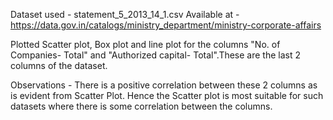 Dataset used - statement_5_2013_14_1.csv
Available at - https://data.gov.in/catalogs/ministry_department/ministry-corporate-affairs

Plotted Scatter plot, Box plot and line plot for the columns "No. of Companies- Total" and "Authorized capital- Total".These are the last 2 columns of the dataset.

Observations - There is a positive correlation between these 2 columns as is evident from Scatter Plot.
Hence the Scatter plot is most suitable for such datasets where there is some correlation between the columns.
